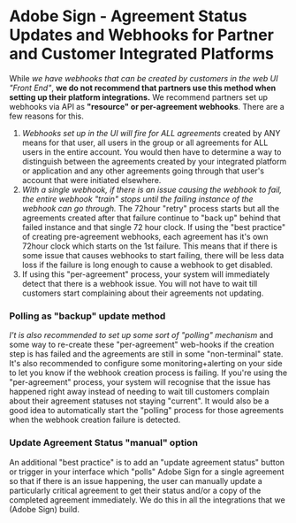 # Adobe Sign - Agreement Status Updates and  Webhooks for Partner and Customer Integrated Platforms

While *we have webhooks that can be created by customers in the web UI "Front End"*, **we do not recommend that partners use this method when setting up their platform integrations.** We recommend partners set up webhooks via API as **"resource" or per-agreement webhooks**. There are a few reasons for this.

1. *Webhooks set up in the UI will fire for ALL agreements* created by ANY means for that user, all users in the group or all agreements for ALL users in the entire account.  You would then have to determine a way to distinguish between the agreements created by your integrated platform or application and any other agreements going through that user's account that were initiated elsewhere.
2. *With a single webhook, if there is an issue causing the webhook to fail, the entire webhook "train" stops until the failing instance of the webhook can go through.* The 72hour "retry" process starts but all the agreements created after that failure continue to "back up" behind that failed instance and that single 72 hour clock.  If using the "best practice" of creating pre-agreement webhooks, each agreement has it's own 72hour clock which starts on the 1st failure. This means that if there is some issue that causes webhooks to start failing, there will be less data loss if the failure is long enough to cause a webhook to get disabled.
3. If using this "per-agreement" process, your system will immediately detect that there is a webhook issue. You will not have to wait till customers start complaining about their agreements not updating.

### Polling as "backup" update method

*I't is also recommended to set up some sort of "polling" mechanism* and some way to re-create these "per-agreement" web-hooks if the creation step is has failed and the agreements are still in some "non-terminal" state.  It's also recommended to configure some monitoring+alerting on your side to let you know if the webhook creation process is failing.  If you're using the "per-agreement" process, your system will recognise that the issue has happened right away instead of needing to wait till customers complain about their agreement statuses not staying "current".  It would also be a good idea to automatically start the "polling" process for those agreements when the webhook creation failure is detected.

### Update Agreement Status "manual" option

An additional "best practice" is to add an "update agreement status" button or trigger in your interface which "polls" Adobe Sign for a single agreement so that if there is an issue happening, the user can manually update a particularly critical agreement to get their status and/or a copy of the completed agreement immediately. We do this in all the integrations that we (Adobe Sign) build.
